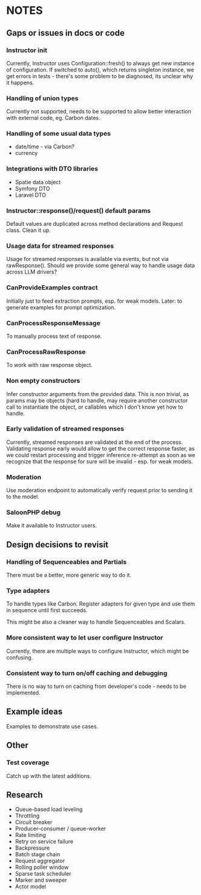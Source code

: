 # NOTES



## Gaps or issues in docs or code

### Instructor init

Currently, Instructor uses Configuration::fresh() to always get new instance of
configuration. If switched to auto(), which returns singleton instance, we get
errors in tests - there's some problem to be diagnosed, its unclear why it happens.

### Handling of union types

Currently not supported, needs to be supported to allow better interaction with external code, eg. Carbon dates.

### Handling of some usual data types

 - date/time - via Carbon?
 - currency

### Integrations with DTO libraries

 - Spatie data object
 - Symfony DTO
 - Laravel DTO

### Instructor::response()/request() default params

Default values are duplicated across method declarations and Request class.
Clean it up.

### Usage data for streamed responses

Usage for streamed responses is available via events, but not via rawResponse().
Should we provide some general way to handle usage data across LLM drivers? 

### CanProvideExamples contract

Initially just to feed extraction prompts, esp. for weak models. Later: to
generate examples for prompt optimization.

### CanProcessResponseMessage

To manually process text of response.

### CanProcessRawResponse

To work with raw response object.

### Non empty constructors

Infer constructor arguments from the provided data. This is non trivial,
as params may be objects (hard to handle, may require another constructor
call to instantiate the object, or callables which I don't know yet how
to handle.

### Early validation of streamed responses

Currently, streamed responses are validated at the end of the process.
Validating response early would allow to get the correct response faster,
as we could restart processing and trigger inference re-attempt as soon
as we recognize that the response for sure will be invalid - esp. for weak
models.

### Moderation

Use moderation endpoint to automatically verify request prior to sending
it to the model.

### SaloonPHP debug

Make it available to Instructor users.


## Design decisions to revisit

### Handling of Sequenceables and Partials

There must be a better, more generic way to do it.

### Type adapters

To handle types like Carbon. Register adapters for given type and
use them in sequence until first succeeds.

This might be also a cleaner way to handle Sequenceables and Scalars.

### More consistent way to let user configure Instructor

Currently, there are multiple ways to configure Instructor, which might be confusing.

### Consistent way to turn on/off caching and debugging

There is no way to turn on caching from developer's code - needs to be implemented.






## Example ideas

Examples to demonstrate use cases.






## Other

### Test coverage

Catch up with the latest additions.





## Research

- Queue-based load leveling
- Throttling
- Circuit breaker
- Producer-consumer / queue-worker
- Rate limiting
- Retry on service failure
- Backpressure
- Batch stage chain
- Request aggregator
- Rolling poller window
- Sparse task scheduler
- Marker and sweeper
- Actor model

